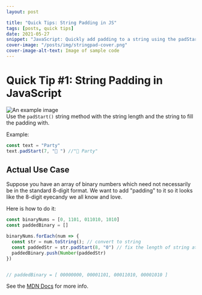 ```yaml
---
layout: post

title: "Quick Tips: String Padding in JS"
tags: [posts, quick tips]
date: 2021-05-27
snippet: "JavaScript: Quickly add padding to a string using the padStart() function"
cover-image: "/posts/img/stringpad-cover.png"
cover-image-alt-text: Image of sample code
---
```

# Quick Tip #1: String Padding in JavaScript
![An example image](../img/stringpad-cover.png)  
Use the `padStart()` string method with the string length and the string to fill the padding with.

Example:
```javascript
const text = "Party"
text.padStart(7, "🎉 ") //"🎉 Party"
```
## Actual Use Case
Suppose you have an array of binary numbers which need not necessarily be in the standard 8-digit format. 
We want to add "padding" to it so it looks like the 8-digit eyecandy we all know and love.

Here is how to do it:

```javascript
const binaryNums = [0, 1101, 011010, 1010]
const paddedBinary = []

binaryNums.forEach(num => {
  const str = num.toString(); // convert to string
  const paddedStr = str.padStart(8, "0") // fix the length of string at 8, and add padding with "0"
  paddedBinary.push(Number(paddedStr)
})


// paddedBinary = [ 00000000, 00001101, 00011010, 00001010 ]
```

See the [MDN Docs](https://developer.mozilla.org/en-US/docs/Web/JavaScript/Reference/Global_Objects/String/padStart) for more info.
